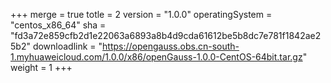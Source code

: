 +++
merge = true
totle = 2
version = "1.0.0"
operatingSystem = "centos_x86_64"
sha = "fd3a72e859cfb2d1e22063a6893a8b4d9cda61612be5b8dc7e781f1842ae25b2"
downloadlink = "https://opengauss.obs.cn-south-1.myhuaweicloud.com/1.0.0/x86/openGauss-1.0.0-CentOS-64bit.tar.gz"
weight =  1
+++